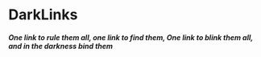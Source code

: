 # DarkLinks

##### One link to rule them all, one link to find them, One link to blink them all, and in the darkness bind them
